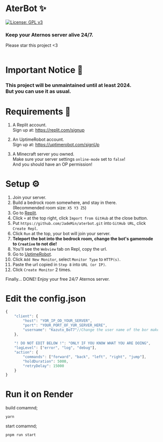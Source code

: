 # AterBot ✨  
[![License: GPL v3](https://img.shields.io/badge/License-GPLv3-blue.svg)](/LICENSE)  
### Keep your Aternos server alive 24/7.
Please star this project <3  
<br/>



# Important Notice 📢
### This project will be unmaintained until at least 2024.<br/>But you can use it as usual.



# Requirements 🎒
1. A Replit account.  
	Sign up at: https://replit.com/signup

2. An UptimeRobot account.  
	Sign up at: https://uptimerobot.com/signUp

3. A Minecraft server you owned.  
	Make sure your server settings ``online-mode`` set to ``false``!  
	And you should have an OP permission!



# Setup ⚙
1. Join your server.
2. Build a bedrock room somewhere, and stay in there.  
(Recommended room size: `X5 Y3 Z5`)
3. Go to [Replit](https://replit.com/).
4. Click `+` at the top right, click `Import from GitHub` at the close button.
5. Put `https://github.com/JadeMin/aterbot.git` into `GitHub URL`, click `Create Repl`.
6. Click `Run` at the top, your bot will join your server.  
7. **Teleport the bot into the bedrock room, change the bot's gamemode to `Creative` to not die!**
8. You'll see the `Webview` tab on Repl, copy the url.
10. Go to [UptimeRobot](https://uptimerobot.com/dashboard).
11. Click `Add New Monitor`, select `Monitor Type` to `HTTP(s)`.
12. Paste the url copied in `Step 8` into `URL (or IP)`.
13. Click `Create Monitor` 2 times.

Finally... DONE! Enjoy your free 24/7 Aternos server.


# Edit the config.json

```javascript
{
	"client": {
		"host": "YOR_IP_OD_YOUR_SERVER",
		"port": "YOUR_PORT_OF_YUR_SERVER_HERE",
		"username": "Kazuto_BoT7"//Change the user name of the bor make sure has "_"
	},
	
	"! DO NOT EDIT BELOW !": "ONLY IF YOU KNOW WHAT YOU ARE DOING",
	"logLevel": ["error", "log", "debug"],
	"action": {
		"commands": ["forward", "back", "left", "right", "jump"],
		"holdDuration": 5000,
		"retryDelay": 15000
	}
}
```
# Run it on Render
build comamnd;
```javascript
yarn
```
start comamnd;
```javascript
pnpm run start
```
